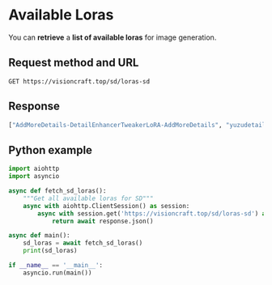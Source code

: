 # Available Loras

You can **retrieve** a **list of available loras** for image generation.

## Request method and URL

```
GET https://visioncraft.top/sd/loras-sd
```

## Response

```python
["AddMoreDetails-DetailEnhancerTweakerLoRA-AddMoreDetails", "yuzudetail-rendering-colorful-unrealfeel", ...]
```

## Python example

```python
import aiohttp
import asyncio

async def fetch_sd_loras():
    """Get all available loras for SD"""
    async with aiohttp.ClientSession() as session:
        async with session.get('https://visioncraft.top/sd/loras-sd') as response:
            return await response.json()

async def main():
    sd_loras = await fetch_sd_loras()
    print(sd_loras)

if __name__ == '__main__':
    asyncio.run(main())
```
